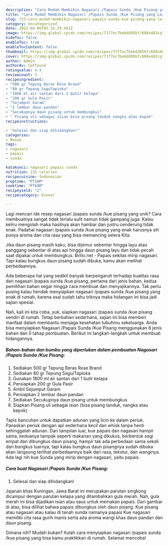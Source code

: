 ```yaml
---
description: "Cara Mudah Membikin Nagasari /Papais Sunda /Kue Pisang yang Lezat Sekali"
title: "Cara Mudah Membikin Nagasari /Papais Sunda /Kue Pisang yang Lezat Sekali"
slug: 723-cara-mudah-membikin-nagasari-papais-sunda-kue-pisang-yang-lezat-sekali
category: Uncategorized
date: 2022-04-06T05:32:29.941Z
image: https://img-global.cpcdn.com/recipes/71f7ec7be6dd95bf/680x482cq70/nagasari-papais-sunda-kue-pisang-foto-resep-utama.jpg
hideToc: false
enableToc: true
enableTocContent: false
thumbnail: https://img-global.cpcdn.com/recipes/71f7ec7be6dd95bf/680x482cq70/nagasari-papais-sunda-kue-pisang-foto-resep-utama.jpg
cover: https://img-global.cpcdn.com/recipes/71f7ec7be6dd95bf/680x482cq70/nagasari-papais-sunda-kue-pisang-foto-resep-utama.jpg
author: Admin
authorAv: notfound
ratingvalue: 4.4
reviewcount: 3
recipeingredient:
- "500 gr Tepung Beras Rose Brand"
- "80 gr Tepung SaguTapioka"
- "1800 ml air santan dari 1 butir kelapa"
- "200 gr Gula Pasir"
- "Sejumput Garam"
- "2 lembar daun pandan"
- "Secukupnya daun pisang untuk membungkus"
- " Pisang uli sebagai isian bisa pisang tanduk nangka atau kepok"
recipeinstructions:

- "Selesai dan siap dihidangkan!"
categories:
- Resep
tags:
- nagasari
- papais
- sunda

katakunci: nagasari papais sunda 
nutrition: 215 calories
recipecuisine: Indonesian
preptime: "PT16M"
cooktime: "PT60M"
recipeyield: "2"
recipecategory: Dinner

---
```





Lagi mencari ide resep nagasari /papais sunda /kue pisang yang unik? Cara membuatnya sangat tidak terlalu sulit namun tidak gampang juga. Kalau keliru mengolah maka hasilnya akan hambar dan justru cenderung tidak enak. Padahal nagasari /papais sunda /kue pisang yang enak harusnya sih punya aroma dan cita rasa yang bisa memancing selera Kita.





Jika daun pisang masih kaku, bisa dijemur sebentar hingga layu atau panggang sebentar di atas api hingga daun pisang layu dan tidak pecah saat dipakai untuk membungkus. Brilio.net - Papais sekilas mirip nagasari. Tapi kalau bungkus daun pisang sudah dibuka, kamu akan melihat perbedaannya.

Ada beberapa hal yang sedikit banyak berpengaruh terhadap kualitas rasa dari nagasari /papais sunda /kue pisang, pertama dari jenis bahan, kedua pemilihan bahan segar hingga cara membuat dan menyajikannya. Tak perlu pusing kalau hendak menyiapkan nagasari /papais sunda /kue pisang yang enak di rumah, karena asal sudah tahu triknya maka hidangan ini bisa jadi sajian spesial.






Nah, kali ini kita coba, yuk, siapkan nagasari /papais sunda /kue pisang sendiri di rumah. Tetap berbahan sederhana, sajian ini bisa memberi manfaat dalam membantu menjaga kesehatan tubuhmu sekeluarga. Anda bisa menyiapkan Nagasari /Papais Sunda /Kue Pisang menggunakan 8 jenis bahan dan 0 tahap pembuatan. Berikut ini langkah-langkah untuk membuat hidangannya.

<!--inarticleads1-->

##### Bahan-bahan dan bumbu yang diperlukan dalam pembuatan Nagasari /Papais Sunda /Kue Pisang:

1. Sediakan 500 gr Tepung Beras Rose Brand
1. Sediakan 80 gr Tepung Sagu/Tapioka
1. Gunakan 1800 ml air santan dari 1 butir kelapa
1. Persiapkan 200 gr Gula Pasir
1. Ambil Sejumput Garam
1. Persiapkan 2 lembar daun pandan
1. Sediakan Secukupnya daun pisang untuk membungkus
1. Siapkan  Pisang uli sebagai isian (bisa pisang tanduk, nangka atau kepok)


Tapis bancuhan untuk dapatkan adunan yang licin ke dalam periuk. Panaskan periuk dengan api sederhana kecil dan whisk tanpa henti sehinggalah adunan. Dari tampilan luar, kue papais dan nagasari hampir sama, keduanya tampak seperti makanan yang dikukus, berbentuk segi empat dan dibungkus daun pisang, hampir tak ada perbedaan sama sekali dari bungkus luarnya, tapi kalau bungkus daun pisangnya sudah dibuka akan langsung terlihat perbedaannya baik dari rasa, tekstur, dan wanginya. Ada lagi nih kue Sunda yang mirip dengan nagasari, yaitu papais. 

<!--inarticleads2-->

##### Cara buat Nagasari /Papais Sunda /Kue Pisang:


1. Selesai dan siap dihidangkan!

Jajanan khas Kuningan, Jawa Barat ini merupakan parutan singkong dicampur dengan parutan kelapa yang ditambahkan gula merah. Nah, gula merah ini bisa dijadikan isian atau saus untuk memakan papais. Dari gambar di atas, bisa dilihat bahwa papais dibungkus oleh daun pisang. Kue pisang atau nagasari atau kalau di tanah sunda namanya papais Kue nagasari memiliki cita rasa gurih manis serta ada aroma wangi khas daun pandan dan daun pisang. 

Gimana nih? Mudah bukan? Itulah cara menyiapkan nagasari /papais sunda /kue pisang yang bisa kamu praktikkan di rumah. Selamat mencoba!
